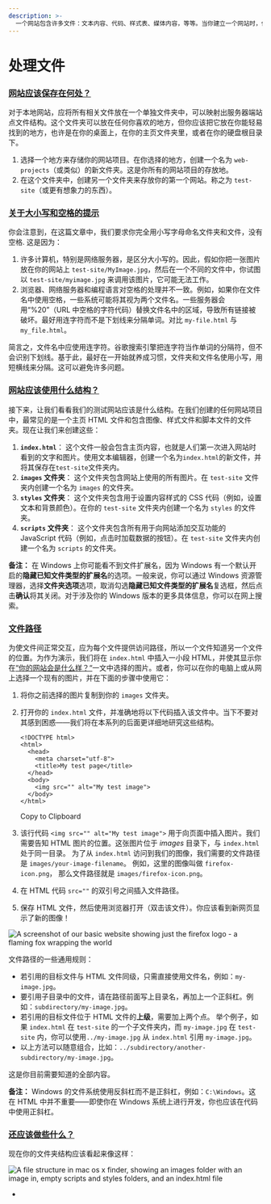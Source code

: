 ```yaml
---
description: >-
  一个网站包含许多文件：文本内容、代码、样式表、媒体内容，等等。当你建立一个网站时，你需要在计算机上将这些文件以合理的结构组织起来，确保文件之间交互畅通，并在你最终将它们上传到服务器之前使你的所有内容看起来正确。处理文件讨论了一些你应该注意的问题，以便你能为你的网站建立一个合理的文件结构。
---
```


# 处理文件

### [网站应该保存在何处？](https://developer.mozilla.org/zh-CN/docs/Learn/Getting\_started\_with\_the\_web/Dealing\_with\_files#%E7%BD%91%E7%AB%99%E5%BA%94%E8%AF%A5%E4%BF%9D%E5%AD%98%E5%9C%A8%E4%BD%95%E5%A4%84%EF%BC%9F) <a href="#wang-zhan-ying-gai-bao-cun-zai-he-chu" id="wang-zhan-ying-gai-bao-cun-zai-he-chu"></a>

对于本地网站，应将所有相关文件放在一个单独文件夹中，可以映射出服务器端站点文件结构。这个文件夹可以放在任何你喜欢的地方，但你应该把它放在你能轻易找到的地方，也许是在你的桌面上，在你的主页文件夹里，或者在你的硬盘根目录下。

1. 选择一个地方来存储你的网站项目。在你选择的地方，创建一个名为 `web-projects`（或类似）的新文件夹。这是你所有的网站项目的存放地。
2. 在这个文件夹中，创建另一个文件夹来存放你的第一个网站。称之为 `test-site`（或更有想象力的东西）。

### [关于大小写和空格的提示](https://developer.mozilla.org/zh-CN/docs/Learn/Getting\_started\_with\_the\_web/Dealing\_with\_files#%E5%85%B3%E4%BA%8E%E5%A4%A7%E5%B0%8F%E5%86%99%E5%92%8C%E7%A9%BA%E6%A0%BC%E7%9A%84%E6%8F%90%E7%A4%BA) <a href="#guan-yu-da-xiao-xie-he-kong-ge-de-ti-shi" id="guan-yu-da-xiao-xie-he-kong-ge-de-ti-shi"></a>

你会注意到，在这篇文章中，我们要求你完全用小写字母命名文件夹和文件，没有空格. 这是因为：

1. 许多计算机，特别是网络服务器，是区分大小写的。因此，假如你把一张图片放在你的网站上 `test-site/MyImage.jpg`，然后在一个不同的文件中，你试图以 `test-site/myimage.jpg` 来调用该图片，它可能无法工作。
2. 浏览器、网络服务器和编程语言对空格的处理并不一致。例如，如果你在文件名中使用空格，一些系统可能将其视为两个文件名。一些服务器会用“%20”（URL 中空格的字符代码）替换文件名中的区域，导致所有链接被破坏。最好用连字符而不是下划线来分隔单词。对比 `my-file.html` 与 `my_file.html`。

简言之，文件名中应使用连字符。谷歌搜索引擎把连字符当作单词的分隔符，但不会识别下划线。基于此，最好在一开始就养成习惯，文件夹和文件名使用小写，用短横线来分隔。这可以避免许多问题。

### [网站应该使用什么结构？](https://developer.mozilla.org/zh-CN/docs/Learn/Getting\_started\_with\_the\_web/Dealing\_with\_files#%E7%BD%91%E7%AB%99%E5%BA%94%E8%AF%A5%E4%BD%BF%E7%94%A8%E4%BB%80%E4%B9%88%E7%BB%93%E6%9E%84%EF%BC%9F) <a href="#wang-zhan-ying-gai-shi-yong-shen-me-jie-gou" id="wang-zhan-ying-gai-shi-yong-shen-me-jie-gou"></a>

接下来，让我们看看我们的测试网站应该是什么结构。在我们创建的任何网站项目中，最常见的是一个主页 HTML 文件和包含图像、样式文件和脚本文件的文件夹。现在让我们来创建这些：

1. **`index.html`**： 这个文件一般会包含主页内容，也就是人们第一次进入网站时看到的文字和图片。使用文本编辑器，创建一个名为`index.html`的新文件，并将其保存在`test-site`文件夹内。
2. **`images` 文件夹**： 这个文件夹包含网站上使用的所有图片。在 `test-site` 文件夹内创建一个名为 `images` 的文件夹。
3. **`styles` 文件夹**： 这个文件夹包含用于设置内容样式的 CSS 代码（例如，设置文本和背景颜色）。在你的 `test-site` 文件夹内创建一个名为 `styles` 的文件夹。
4. **`scripts` 文件夹**： 这个文件夹包含所有用于向网站添加交互功能的 JavaScript 代码（例如，点击时加载数据的按钮）。在 `test-site` 文件夹内创建一个名为 `scripts` 的文件夹。

**备注：** 在 Windows 上你可能看不到文件扩展名，因为 Windows 有一个默认开启的**隐藏已知文件类型的扩展名**的选项。一般来说，你可以通过 Windows 资源管理器，选择**文件夹选项**选项，取消勾选**隐藏已知文件类型的扩展名**复选框，然后点击**确认**将其关闭。对于涉及你的 Windows 版本的更多具体信息，你可以在网上搜索。

### [文件路径](https://developer.mozilla.org/zh-CN/docs/Learn/Getting\_started\_with\_the\_web/Dealing\_with\_files#%E6%96%87%E4%BB%B6%E8%B7%AF%E5%BE%84) <a href="#wen-jian-lu-jing" id="wen-jian-lu-jing"></a>

为使文件间正常交互，应为每个文件提供访问路径，所以一个文件知道另一个文件的位置。为作为演示，我们将在 `index.html` 中插入一小段 HTML，并使其显示你在[“你的网站会是什么样？“](https://developer.mozilla.org/zh-CN/docs/Learn/Getting\_started\_with\_the\_web/What\_will\_your\_website\_look\_like)一文中选择的图片。或者，你可以在你的电脑上或从网上选择一个现有的图片，并在下面的步骤中使用它：

1. 将你之前选择的图片复制到你的 `images` 文件夹。
2.  打开你的 `index.html` 文件，并准确地将以下代码插入该文件中。当下不要对其感到困惑——我们将在本系列的后面更详细地研究这些结构。

    ```
    <!DOCTYPE html>
    <html>
      <head>
        <meta charset="utf-8">
        <title>My test page</title>
      </head>
      <body>
        <img src="" alt="My test image">
      </body>
    </html>
    ```

    Copy to Clipboard
3. 该行代码 `<img src="" alt="My test image">` 用于向页面中插入图片。我们需要告知 HTML 图片的位置。这张图片位于 _images_ 目录下，与 `index.html` 处于同一目录。 为了从 `index.html` 访问到我们的图像，我们需要的文件路径是 `images/your-image-filename`。 例如，这里的图像叫做 `firefox-icon.png`， 那么文件路径就是 `images/firefox-icon.png`。
4. 在 HTML 代码 `src=""` 的双引号之间插入文件路径。
5. 保存 HTML 文件，然后使用浏览器打开（双击该文件）。你应该看到新网页显示了新的图像！

![A screenshot of our basic website showing just the firefox logo - a flaming fox wrapping the world](https://developer.mozilla.org/en-US/docs/Learn/Getting\_started\_with\_the\_web/Dealing\_with\_files/website-screenshot.png)

文件路径的一些通用规则：

* 若引用的目标文件与 HTML 文件同级，只需直接使用文件名，例如：`my-image.jpg`。
* 要引用子目录中的文件，请在路径前面写上目录名，再加上一个正斜杠。例如：`subdirectory/my-image.jpg`。
* 若引用的目标文件位于 HTML 文件的**上级**，需要加上两个点。 举个例子，如果 `index.html` 在 `test-site` 的一个子文件夹内，而 `my-image.jpg` 在 `test-site` 内，你可以使用`../my-image.jpg` 从 `index.html` 引用 `my-image.jpg`。
* 以上方法可以随意组合，比如：`../subdirectory/another-subdirectory/my-image.jpg`。

这是你目前需要知道的全部内容。

**备注：** Windows 的文件系统使用反斜杠而不是正斜杠，例如：`C:\Windows`。这在 HTML 中并不重要——即使你在 Windows 系统上进行开发，你也应该在代码中使用正斜杠。

### [还应该做些什么？](https://developer.mozilla.org/zh-CN/docs/Learn/Getting\_started\_with\_the\_web/Dealing\_with\_files#%E8%BF%98%E5%BA%94%E8%AF%A5%E5%81%9A%E4%BA%9B%E4%BB%80%E4%B9%88%EF%BC%9F) <a href="#hai-ying-gai-zuo-xie-shen-me" id="hai-ying-gai-zuo-xie-shen-me"></a>

现在你的文件夹结构应该看起来像这样：

![A file structure in mac os x finder, showing an images folder with an image in, empty scripts and styles folders, and an index.html file](https://developer.mozilla.org/en-US/docs/Learn/Getting\_started\_with\_the\_web/Dealing\_with\_files/file-structure.png)

*
